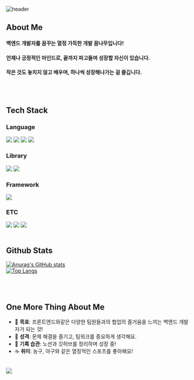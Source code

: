<div>
  
  <!--Header-->
  ![header](https://capsule-render.vercel.app/api?type=cylinder)

</div>

<div>
  <!--Body-->
  
  ## About Me
  #### 백엔드 개발자를 꿈꾸는 열정 가득한 개발 꿈나무입니다!<br/>
  #### 언제나 긍정적인 마인드로, 끝까지 파고들며 성장할 자신이 있습니다.<br/>
  #### 작은 것도 놓치지 않고 배우며, 하나씩 성장해나가는 걸 즐깁니다.
  <br/>
  <br/>
  
  ## Tech Stack
  ### Language
  <!--Java-->
  <img src="https://img.shields.io/badge/Java-007396?style=flat-square&logo=Java&logoColor=white"/>
  <!--Python-->
  <img src="https://img.shields.io/badge/Python-3776AB?style=flat-square&logo=Python&logoColor=white"/>
  <!--HTML5-->
  <img src="https://img.shields.io/badge/HTML5-E34F26?style=flat-square&logo=HTML5&logoColor=white"/>
  <!--CSS-->
  <img src="https://img.shields.io/badge/CSS3-1572B6?style=flat-square&logo=CSS3&logoColor=white"/>
  <br/>
  
  ### Library
  <!--Hibernate-->
  <img src="https://img.shields.io/badge/Hibernate-59666C?style=flat-square&logo=Hibernate&logoColor=white"/>
  <!--Spring Data JPA-->
  <img src="https://img.shields.io/badge/Spring_Data_JPA-6DB33F?style=flat-square&logo=Spring&logoColor=white"/>
  <br/>
  
  ### Framework
  <!--Spring Boot-->
  <img src="https://img.shields.io/badge/Spring_Boot-6DB33F?style=flat-square&logo=Spring%20Boot&logoColor=white"/>
  <br/>
  
  ### ETC
  <!--Amazon AWS-->
  <img src="https://img.shields.io/badge/Amazon AWS-232F3E?style=flat-square&logo=Amazon AWS&logoColor=white"/>
  <!--PostgreSQL-->
  <img src="https://img.shields.io/badge/PostgreSQL-4169E1?style=flat-square&logo=PostgreSQL&logoColor=white"/>
  <!--Notion-->
  <img src="https://img.shields.io/badge/Notion-000000?style=flat-square&logo=Notion&logoColor=white"/>
  <br/>
  <br/>
  
  ## Github Stats
  [![Anurag's GitHub stats](https://github-readme-stats.vercel.app/api?username=okji98)](https://github.com/anuraghazra/github-readme-stats)
  <br/>
  [![Top Langs](https://github-readme-stats.vercel.app/api/top-langs/?username=okji98)](https://github.com/anuraghazra/github-readme-stats)

  <br/><br/>

  ## One More Thing About Me
  - 🎯 **목표**: 프론트엔드와같은 다양한 팀원들과의 협업의 즐거움을 느끼는 백엔드 개발자가 되는 것!
  - 🤝 **성격**: 문제 해결을 즐기고, 팀워크를 중요하게 생각해요.
  - 💬 **기록 습관**: 노션과 깃허브를 정리하며 성장 중!
  - ☕ **취미**: 농구, 야구와 같은 열정적인 스포츠를 좋아해요!

  <br/>
  <img src="https://readme-typing-svg.herokuapp.com?font=Fira+Code&size=20&pause=1000&color=36BCF7&vCenter=true&multiline=true&width=435&lines=백엔드+개발자로+한걸음+한걸음+성장중입니다.;함께+배우고+성장하는+개발자가+되겠습니다!"/>

</div>
